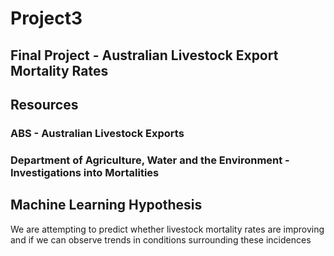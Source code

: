 # Project3
## Final Project - Australian Livestock Export Mortality Rates

## Resources
### ABS - Australian Livestock Exports
### Department of Agriculture, Water and the Environment - Investigations into Mortalities

## Machine Learning Hypothesis
We are attempting to predict whether livestock mortality rates are improving and if we can observe trends in conditions surrounding these incidences

